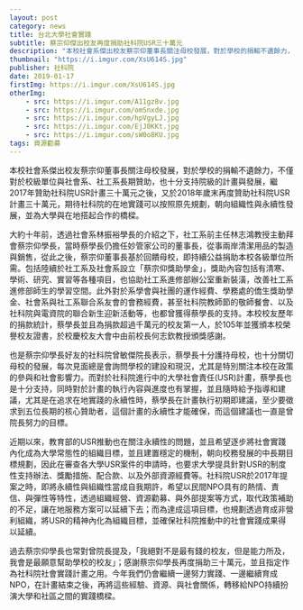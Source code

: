 ```yaml
---
layout: post
category: news
title: 台北大學社會實踐
subtitle: 蔡宗仰傑出校友再度捐助社科院USR三十萬元
description: "本校社會系傑出校友蔡宗仰董事長關注母校發展，對於學校的捐輸不遺餘力，不僅對於校級單位與社會系、社工系長期贊助，也十分支持院級的計畫與發展，繼2017年贊助社科院USR計畫三十萬元之後，又於2018年歲末再度贊助社科院USR計畫三十萬元，期待社科院的在地實踐可以按照原先規劃，朝向組織性與永續性發展，並為大學與在地搭起合作的橋樑。..."
thumbnail: "https://i.imgur.com/XsU614S.jpg"
publisher: 社科院
date: 2019-01-17
firstImg: https://i.imgur.com/XsU614S.jpg
otherImg:
    - src: https://i.imgur.com/A11gz8v.jpg
    - src: https://i.imgur.com/omSnxde.jpg
    - src: https://i.imgur.com/hpVgyLJ.jpg
    - src: https://i.imgur.com/EjJ0KKt.jpg
    - src: https://i.imgur.com/sW0o8KU.jpg
tags: 資源勸募
---
```


本校社會系傑出校友蔡宗仰董事長關注母校發展，對於學校的捐輸不遺餘力，不僅對於校級單位與社會系、社工系長期贊助，也十分支持院級的計畫與發展，繼2017年贊助社科院USR計畫三十萬元之後，又於2018年歲末再度贊助社科院USR計畫三十萬元，期待社科院的在地實踐可以按照原先規劃，朝向組織性與永續性發展，並為大學與在地搭起合作的橋樑。

大約十年前，透過社會系林振裕學長的介紹之下，社工系前主任林志鴻教授主動拜會蔡宗仰學長，當時蔡學長仍擔任妙管家公司的董事長，從事兩岸清潔用品的製造與銷售，從此之後，蔡宗仰董事長基於回饋母校，即持續公益捐助本校各級單位所需。包括陸續於社工系及社會系設立「蔡宗仰獎助學金」，獎助內容包括有清寒、學術、研究、實習等各種項目，也協助社工系進修部辦公室重新裝潢，改善社工系進修部師生的學習空間。此外對於系學會與社團的運作經費、學務處的僑生獎助學金、社會系與社工系聯合系友會的會務經費，甚至社科院教師節的敬師餐會、以及社科院與電資院的聯合新生迎新活動等，也都曾獲得蔡學長的支持。本校校友歷年的捐款統計，蔡學長並且為捐款超過千萬元的校友第一人，於105年並獲頒本校榮譽校友證書，於校慶校友大會中由前校長何志欽教授頒獎感謝。

也是蔡宗仰學長好友的社科院曾敏傑院長表示，蔡學長十分護持母校，也十分關切母校的發展，每次見面總是會詢問學校的建設和現況，尤其是特別關注本校在政策的參與和社會影響力。而對於社科院進行中的大學社會責任(USR)計畫，蔡學長也是十分支持，同時對於計畫的執行內容與進度也有掌握，並且隨時給予指導和建議，尤其是在追求在地實踐的永續性時，蔡學長在計畫執行初期即建議，至少要徵求到五位長期的核心贊助者，這個計畫的永續性才能確保，而這個建議也一直是曾院長努力的目標。

近期以來，教育部的USR推動也在關注永續性的問題，並且希望逐步將社會實踐內化成為大學常態性的組織目標，並且建置穩定的機制，朝向校務發展的中長期目標規劃，因此在審查各大學USR案件的申請時，也要求大學提具針對USR的制度性支持辦法、獎勵措施、配合款、以及外部資源經費等。社科院USR於2017年提案之時，即將永續性與組織性當成自我期許，希望以民間NPO具有的熱情、責信、與彈性等特性，透過組織經營、資源勸募、與外部提案等方式，取代政策補助的不足，讓在地服務方案可以延續下去；而為達成這項目標，也規劃透過育成非營利組織，將USR的精神內化為組織目標，並確保社科院推動中的社會實踐成果得以延續。

過去蔡宗仰學長也常對曾院長提及，「我絕對不是最有錢的校友，但是能力所及，我會是最願意幫助學校的校友」；感謝蔡宗仰學長再度捐助三十萬元，並且指定作為社科院社會實踐計畫之用。今年我們仍會繼續一邊努力實踐、一邊繼續育成NPO，在計畫結束之後，再將這些經驗、資源、與社會關係，轉移給NPO持續扮演大學和社區之間的實踐橋樑。
